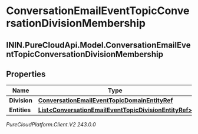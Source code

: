 # ConversationEmailEventTopicConversationDivisionMembership

## ININ.PureCloudApi.Model.ConversationEmailEventTopicConversationDivisionMembership

## Properties

|Name | Type | Description | Notes|
|------------ | ------------- | ------------- | -------------|
| **Division** | [**ConversationEmailEventTopicDomainEntityRef**](ConversationEmailEventTopicDomainEntityRef) |  | [optional] |
| **Entities** | [**List&lt;ConversationEmailEventTopicDivisionEntityRef&gt;**](ConversationEmailEventTopicDivisionEntityRef) |  | [optional] |



_PureCloudPlatform.Client.V2 243.0.0_

